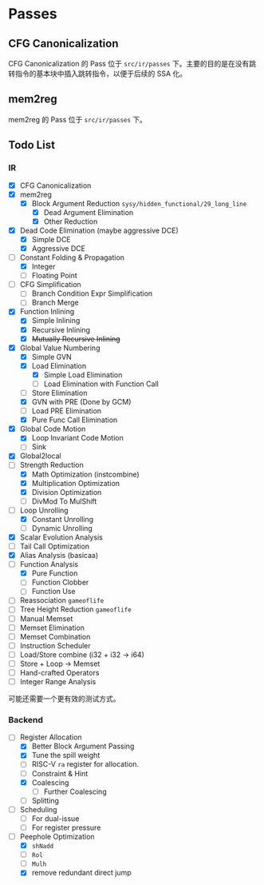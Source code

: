 # Passes

## CFG Canonicalization

CFG Canonicalization 的 Pass 位于 `src/ir/passes` 下。主要的目的是在没有跳转指令的基本块中插入跳转指令，以便于后续的 SSA 化。

## mem2reg

mem2reg 的 Pass 位于 `src/ir/passes` 下。

## Todo List

### IR

- [x] CFG Canonicalization
- [x] mem2reg
  - [x] Block Argument Reduction `sysy/hidden_functional/29_long_line`
    - [x] Dead Argument Elimination
    - [x] Other Reduction
- [x] Dead Code Elimination (maybe aggressive DCE)
  - [x] Simple DCE
  - [x] Aggressive DCE
- [ ] Constant Folding & Propagation
  - [x] Integer
  - [ ] Floating Point
- [ ] CFG Simplification
  - [ ] Branch Condition Expr Simplification
  - [ ] Branch Merge
- [x] Function Inlining
  - [x] Simple Inlining
  - [x] Recursive Inlining
  - [x] ~~Mutually Recursive Inlining~~
- [x] Global Value Numbering
  - [x] Simple GVN
  - [x] Load Elimination
    - [x] Simple Load Elimination
    - [ ] Load Elimination with Function Call
  - [ ] Store Elimination
  - [x] GVN with PRE (Done by GCM)
  - [ ] Load PRE Elimination
  - [x] Pure Func Call Elimination
- [x] Global Code Motion
  - [x] Loop Invariant Code Motion
  - [ ] Sink
- [x] Global2local
- [ ] Strength Reduction
  - [x] Math Optimization (instcombine)
  - [x] Multiplication Optimization
  - [x] Division Optimization
  - [ ] DivMod To MulShift
- [ ] Loop Unrolling
  - [x] Constant Unrolling
  - [ ] Dynamic Unrolling
- [x] Scalar Evolution Analysis
- [ ] Tail Call Optimization
- [x] Alias Analysis (basicaa)
- [ ] Function Analysis
  - [x] Pure Function
  - [ ] Function Clobber
  - [ ] Function Use
- [ ] Reassociation `gameoflife`
- [ ] Tree Height Reduction `gameoflife`
- [ ] Manual Memset
- [ ] Memset Elimination
- [ ] Memset Combination
- [ ] Instruction Scheduler
- [ ] Load/Store combine (i32 + i32 -> i64)
- [ ] Store + Loop -> Memset
- [ ] Hand-crafted Operators
- [ ] Integer Range Analysis

可能还需要一个更有效的测试方式。

### Backend

- [ ] Register Allocation
  - [x] Better Block Argument Passing
  - [x] Tune the spill weight
  - [ ] RISC-V `ra` register for allocation.
  - [ ] Constraint & Hint
  - [x] Coalescing
    - [ ] Further Coalescing
  - [ ] Splitting
- [ ] Scheduling
  - [ ] For dual-issue
  - [ ] For register pressure
- [ ] Peephole Optimization
  - [x] `shNadd`
  - [ ] `Rol`
  - [ ] `Mulh`
  - [x] remove redundant direct jump
